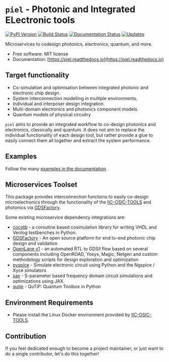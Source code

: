 # `piel` - Photonic and Integrated ELectronic tools
[![PyPI Version](https://img.shields.io/pypi/v/piel.svg)](https://pypi.python.org/pypi/piel)
[![Build Status](https://img.shields.io/travis/daquintero/piel.svg)](https://travis-ci.com/daquintero/piel)
[![Documentation Status](https://readthedocs.org/projects/piel/badge/?version=latest)](https://piel.readthedocs.io/en/latest/?version=latest)
[![Updates](https://pyup.io/repos/github/daquintero/piel/shield.svg)](https://pyup.io/repos/github/daquintero/piel/)

Microservices to codesign photonics, electronics, quantum, and more.

- Free software: MIT license
- Documentation: [https://piel.readthedocs.io](https://piel.readthedocs.io)

## Target functionality
* Co-simulation and optimisation between integrated photonic and electronic chip design.
* System interconnection modelling in multiple environments.
* Individual and interposer design integration.
* Multi-domain electronics and photonics component models.
* Quantum models of physical circuitry

`piel` aims to provide an integrated workflow to co-design photonics and electronics, classically and quantum. It does not aim to replace the individual functionality of each design tool, but rather provide a glue to easily connect them all together and extract the system performance.

## Examples

Follow the many [examples in the documentation](https://piel.readthedocs.io/en/stable/examples.html).

## Microservices Toolset
This package provides interconnection functions to easily co-design microelectronics through the functionality of the [IIC-OSIC-TOOLS](https://github.com/iic-jku/iic-osic-tools) and photonics via [GDSFactory](https://github.com/gdsfactory/gdsfactory).

Some existing microservice dependency integrations are:
* [cocotb](https://github.com/cocotb/cocotb) - a coroutine based cosimulation library for writing VHDL and Verilog testbenches in Python.
* [GDSFactory](https://github.com/gdsfactory/gdsfactory) - An open source platform for end to-end photonic chip design and validation
* [OpenLane v1](https://github.com/The-OpenROAD-Project/OpenLane) - an automated RTL to GDSII flow based on several components including OpenROAD, Yosys, Magic, Netgen and custom methodology scripts for design exploration and optimization
* [pyspice](https://github.com/PySpice-org/PySpice) - Simulate electronic circuit using Python and the Ngspice / Xyce simulators
* [sax](https://github.com/flaport/sax) - S-parameter based frequency domain circuit simulations and optimizations using JAX.
* [qutip](https://github.com/qutip/qutip) - QuTiP: Quantum Toolbox in Python

## Environment Requirements
* Please install the Linux Docker environment provided by [IIC-OSIC-TOOLS](https://github.com/iic-jku/iic-osic-tools).


## Contribution
If you feel dedicated enough to become a project maintainer, or just want to do a single contributor, let's do this together!
